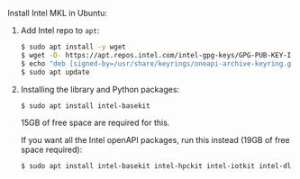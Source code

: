 Install Intel MKL in Ubuntu:

1. Add Intel repo to `apt`:

   ```bash
   $ sudo apt install -y wget
   $ wget -O- https://apt.repos.intel.com/intel-gpg-keys/GPG-PUB-KEY-INTEL-SW-PRODUCTS.PUB | gpg --dearmor | sudo tee /usr/share/keyrings/oneapi-archive-keyring.gpg > /dev/null
   $ echo "deb [signed-by=/usr/share/keyrings/oneapi-archive-keyring.gpg] https://apt.repos.intel.com/oneapi all main" | sudo tee /etc/apt/sources.list.d/oneAPI.list
   $ sudo apt update
   ```


2. Installing the library and Python packages:

   ```bash
   $ sudo apt install intel-basekit    
   ```
   15GB of free space are required for this.

   If you want all the Intel openAPI packages, run this instead (19GB of free space required):

   ```bash
   $ sudo apt install intel-basekit intel-hpckit intel-iotkit intel-dlfdkit intel-aikit intel-renderkit.
   ```

